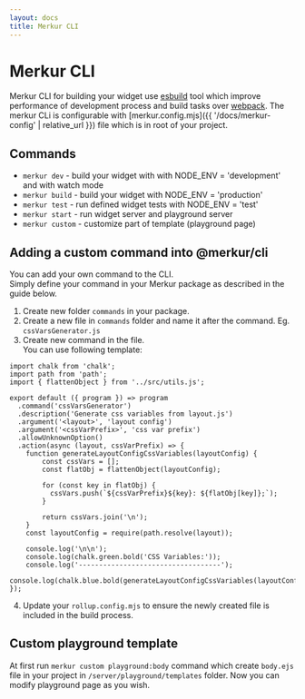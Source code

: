 ```yaml
---
layout: docs
title: Merkur CLI
---
```


# Merkur CLI

Merkur CLI for building your widget use [esbuild](https://esbuild.github.io/) tool which improve performance of development process and build tasks over [webpack](https://webpack.js.org/). The merkur CLi is configurable with [merkur.config.mjs]({{ '/docs/merkur-config' | relative_url }}) file which is in root of your project.

## Commands

- `merkur dev` - build your widget with with NODE_ENV = 'development' and with watch mode
- `merkur build` - build your widget with NODE_ENV = 'production'
- `merkur test` - run defined widget tests with NODE_ENV = 'test'
- `merkur start` - run widget server and playground server
- `merkur custom` - customize part of template (playground page)

## Adding a custom command into @merkur/cli

You can add your own command to the CLI.  
Simply define your command in your Merkur package as described in the guide below.

1. Create new folder `commands` in your package.
2. Create a new file in `commands` folder and name it after the command. Eg. `cssVarsGenerator.js`
3. Create new command in the file.  
You can use following template:
```
import chalk from 'chalk';
import path from 'path';
import { flattenObject } from '../src/utils.js';

export default ({ program }) => program
  .command('cssVarsGenerator')
  .description('Generate css variables from layout.js')
  .argument('<layout>', 'layout config')
  .argument('<cssVarPrefix>', 'css var prefix')
  .allowUnknownOption()
  .action(async (layout, cssVarPrefix) => {
    function generateLayoutConfigCssVariables(layoutConfig) {
        const cssVars = [];
        const flatObj = flattenObject(layoutConfig);

        for (const key in flatObj) {
          cssVars.push(`${cssVarPrefix}${key}: ${flatObj[key]};`);
        }

        return cssVars.join('\n');
    }
    const layoutConfig = require(path.resolve(layout));

    console.log('\n\n');
    console.log(chalk.green.bold('CSS Variables:'));
    console.log('-----------------------------------');
    console.log(chalk.blue.bold(generateLayoutConfigCssVariables(layoutConfig)));
});
```
4. Update your `rollup.config.mjs` to ensure the newly created file is included in the build process.

## Custom playground template

At first run `merkur custom playground:body` command which create `body.ejs` file in your project in `/server/playground/templates` folder. Now you can modify playground page as you wish. 
